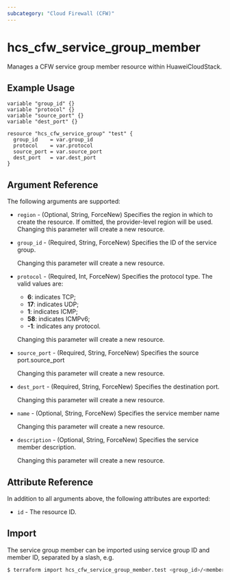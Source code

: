 ```yaml
---
subcategory: "Cloud Firewall (CFW)"
---
```


# hcs_cfw_service_group_member

Manages a CFW service group member resource within HuaweiCloudStack.

## Example Usage

```hcl
variable "group_id" {}
variable "protocol" {}
variable "source_port" {}
variable "dest_port" {}

resource "hcs_cfw_service_group" "test" {
  group_id    = var.group_id
  protocol    = var.protocol
  source_port = var.source_port
  dest_port   = var.dest_port
}
```

## Argument Reference

The following arguments are supported:

* `region` - (Optional, String, ForceNew) Specifies the region in which to create the resource.
  If omitted, the provider-level region will be used. Changing this parameter will create a new resource.

* `group_id` - (Required, String, ForceNew) Specifies the ID of the service group.

  Changing this parameter will create a new resource.

* `protocol` - (Required, Int, ForceNew) Specifies the protocol type.
  The valid values are:
    + **6**: indicates TCP;
    + **17**: indicates UDP;
    + **1**: indicates ICMP;
    + **58**: indicates ICMPv6;
    + **-1**: indicates any protocol.

  Changing this parameter will create a new resource.

* `source_port` - (Required, String, ForceNew) Specifies the source port.source_port

  Changing this parameter will create a new resource.

* `dest_port` - (Required, String, ForceNew) Specifies the destination port.

  Changing this parameter will create a new resource.

* `name` - (Optional, String, ForceNew) Specifies the service member name

  Changing this parameter will create a new resource.

* `description` - (Optional, String, ForceNew) Specifies the service member description.

  Changing this parameter will create a new resource.

## Attribute Reference

In addition to all arguments above, the following attributes are exported:

* `id` - The resource ID.

## Import

The service group member can be imported using service group ID and member ID, separated by a slash, e.g.

```bash
$ terraform import hcs_cfw_service_group_member.test <group_id>/<member_id>
```
